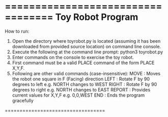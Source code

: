 ==================================
Toy Robot Program
==================================

How to run:
1) Open the directory where toyrobot.py is located (assuming it has been
   downloaded from provided source location) on command line console.
2) Execute the following at the command line prompt:
    python3 toyrobot.py
3) Enter commands on the console to exercise the toy robot.
4) First command must be a valid PLACE command of the form PLACE X,Y,F.
5) Following are other valid commands (case-insensitive):
    MOVE   : Moves the robot one square in F (Facing) direction
    LEFT   : Rotate F by 90 degrees to left e.g. NORTH changes to WEST
    RIGHT  : Rotate F by 90 degrees to right e.g. NORTH changes to EAST
    REPORT : Provides current values for X,Y,F e.g. 0,0,WEST
    END    : Ends the program gracefully

==================================
